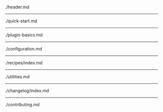 ./header.md

---

./quick-start.md

---

./plugin-basics.md

---

./configuration.md

---

./recipes/index.md

---

./utilities.md

---

./changelog/index.md

---

./contributing.md

<script>
  var sc_project = 12531644
  var sc_invisible = 1
  var sc_security = "95d0263e"
</script>
<script async src="https://www.statcounter.com/counter/counter.js"></script>
<noscript><img src="https://c.statcounter.com/12531644/0/95d0263e/1/" alt="" /></noscript>
